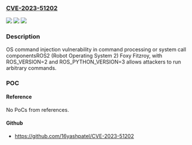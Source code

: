 ### [CVE-2023-51202](https://cve.mitre.org/cgi-bin/cvename.cgi?name=CVE-2023-51202)
![](https://img.shields.io/static/v1?label=Product&message=n%2Fa&color=blue)
![](https://img.shields.io/static/v1?label=Version&message=n%2Fa&color=blue)
![](https://img.shields.io/static/v1?label=Vulnerability&message=n%2Fa&color=brighgreen)

### Description

OS command injection vulnerability in command processing or system call componentsROS2 (Robot Operating System 2) Foxy Fitzroy, with ROS_VERSION=2 and ROS_PYTHON_VERSION=3 allows attackers to run arbitrary commands.

### POC

#### Reference
No PoCs from references.

#### Github
- https://github.com/16yashpatel/CVE-2023-51202

